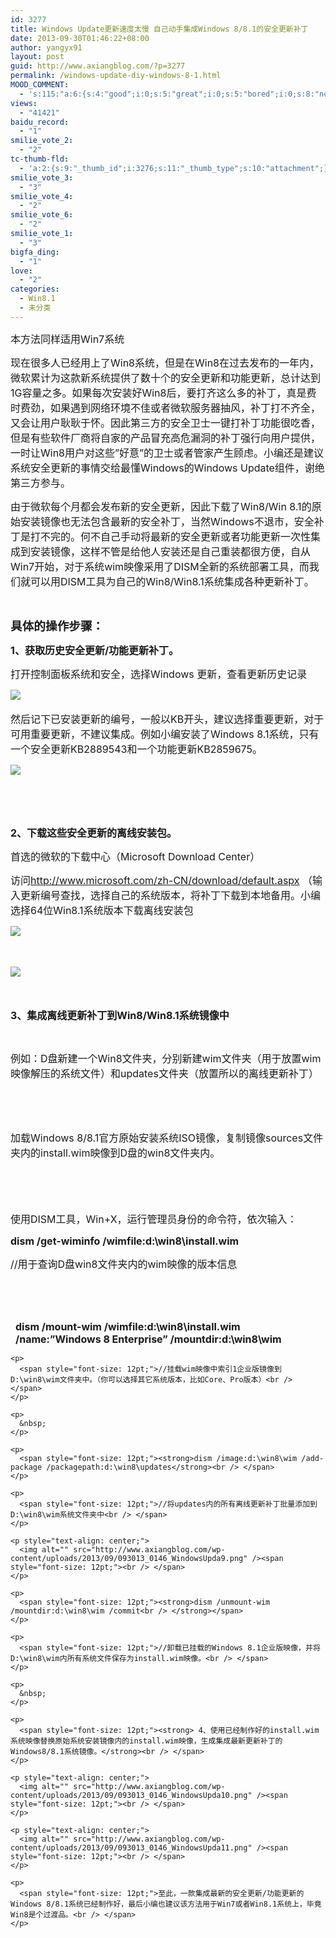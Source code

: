 ```yaml
---
id: 3277
title: Windows Update更新速度太慢 自己动手集成Windows 8/8.1的安全更新补丁
date: 2013-09-30T01:46:22+08:00
author: yangyx91
layout: post
guid: http://www.axiangblog.com/?p=3277
permalink: /windows-update-diy-windows-8-1.html
MOOD_COMMENT:
  - 's:115:"a:6:{s:4:"good";i:0;s:5:"great";i:0;s:5:"bored";i:0;s:8:"nonsense";i:0;s:13:"notunderstand";i:0;s:7:"passing";i:0;}";'
views:
  - "41421"
baidu_record:
  - "1"
smilie_vote_2:
  - "2"
tc-thumb-fld:
  - 'a:2:{s:9:"_thumb_id";i:3276;s:11:"_thumb_type";s:10:"attachment";}'
smilie_vote_3:
  - "3"
smilie_vote_4:
  - "2"
smilie_vote_6:
  - "2"
smilie_vote_1:
  - "3"
bigfa_ding:
  - "1"
love:
  - "2"
categories:
  - Win8.1
  - 未分类
---
```

<span style="font-size: 12pt;">本方法同样适用Win7系统<br /> </span>

<span style="font-size: 12pt;">现在很多人已经用上了Win8系统，但是在Win8在过去发布的一年内，微软累计为这款新系统提供了数十个的安全更新和功能更新，总计达到1G容量之多。如果每次安装好Win8后，要打齐这么多的补丁，真是费时费劲，如果遇到网络环境不佳或者微软服务器抽风，补丁打不齐全，又会让用户耿耿于怀。因此第三方的安全卫士一键打补丁功能很吃香，但是有些软件厂商将自家的产品冒充高危漏洞的补丁强行向用户提供，一时让Win8用户对这些&#8221;好意&#8221;的卫士或者管家产生顾虑。小编还是建议系统安全更新的事情交给最懂Windows的Windows Update组件，谢绝第三方参与。<br /> </span>

<span style="font-size: 12pt;">由于微软每个月都会发布新的安全更新，因此下载了Win8/Win 8.1的原始安装镜像也无法包含最新的安全补丁，当然Windows不退市，安全补丁是打不完的。何不自己手动将最新的安全更新或者功能更新一次性集成到安装镜像，这样不管是给他人安装还是自己重装都很方便，自从Win7开始，对于系统wim映像采用了DISM全新的系统部署工具，而我们就可以用DISM工具为自己的Win8/Win8.1系统集成各种更新补丁。<br /> </span>

&nbsp;

<span style="font-size: 14pt;"><strong>具体的操作步骤：<br /> </strong></span>

<span style="font-size: 12pt;"><strong>1、获取历史安全更新/功能更新补丁。<br /> </strong></span>

<span style="font-size: 12pt;">打开控制面板系统和安全，选择Windows 更新，查看更新历史记录<br /> </span>

![](http://www.axiangblog.com/wp-content/uploads/2013/09/093013_0146_WindowsUpda1.png) <span style="font-size: 12pt;"><br /> </span>

<span style="font-size: 12pt;">然后记下已安装更新的编号，一般以KB开头，建议选择重要更新，对于可用重要更新，不建议集成。例如小编安装了Windows 8.1系统，只有一个安全更新KB2889543和一个功能更新KB2859675。<br /> </span>

![](http://www.axiangblog.com/wp-content/uploads/2013/09/093013_0146_WindowsUpda2.png) <span style="font-size: 12pt;"><br /> </span>

&nbsp;

&nbsp;

<span style="font-size: 12pt;"><strong>2、下载这些安全更新的离线安装包。<br /> </strong></span>

<span style="font-size: 12pt;">首选的微软的下载中心（Microsoft Download Center）<br /> </span>

<span style="font-size: 12pt;">访问<a href="http://www.microsoft.com/zh-CN/download/default.aspx" target="_blank"  rel="nofollow" >http://www.microsoft.com/zh-CN/download/default.aspx</a> （输入更新编号查找，选择自己的系统版本，将补丁下载到本地备用。小编选择64位Win8.1系统版本下载离线安装包<br /> </span>

![](http://www.axiangblog.com/wp-content/uploads/2013/09/093013_0146_WindowsUpda3.png) <span style="font-size: 12pt;"><br /> </span>

&nbsp;

![](http://www.axiangblog.com/wp-content/uploads/2013/09/093013_0146_WindowsUpda4.png) <span style="font-size: 12pt;"><br /> </span>

&nbsp;

<span style="font-size: 12pt;"><strong>3、集成离线更新补丁到Win8/Win8.1系统镜像中<br /> </strong></span>

&nbsp;

<span style="font-size: 12pt;">例如：D盘新建一个Win8文件夹，分别新建wim文件夹（用于放置wim映像解压的系统文件）和updates文件夹（放置所以的离线更新补丁）<br /> </span>

<p style="text-align: center;">
  <img alt="" src="http://www.axiangblog.com/wp-content/uploads/2013/09/093013_0146_WindowsUpda5.png" /><span style="font-size: 12pt;"><br /> </span>
</p>

&nbsp;

<span style="font-size: 12pt;">加载Windows 8/8.1官方原始安装系统ISO镜像，复制镜像sources文件夹内的install.wim映像到D盘的win8文件夹内。<br /> </span>

<p style="text-align: center;">
  <img alt="" src="http://www.axiangblog.com/wp-content/uploads/2013/09/093013_0146_WindowsUpda6.png" /><span style="font-size: 12pt;"><br /> </span>
</p>

<p style="text-align: center;">
  <img alt="" src="http://www.axiangblog.com/wp-content/uploads/2013/09/093013_0146_WindowsUpda7.png" /><span style="font-size: 12pt;"><br /> </span>
</p>

<span style="font-size: 12pt;">使用DISM工具，Win+X，运行管理员身份的命令符，依次输入：<br /> </span>

<p style="text-align: center;">
  <p>
    <span style="font-size: 12pt;"><strong>dism /get-wiminfo /wimfile:d:\win8\install.wim</strong><br /> </span>
  </p>
  
  <p>
    <span style="font-size: 12pt;">//用于查询D盘win8文件夹内的wim映像的版本信息<br /> </span>
  </p>
  
  <p>
    &nbsp;
  </p>
  
  <p style="text-align: center;">
    <img alt="" src="http://www.axiangblog.com/wp-content/uploads/2013/09/093013_0146_WindowsUpda8.png" /><span style="font-size: 12pt;"><br /> </span>
  </p>
  
  <p style="text-align: center;">
    <p style="margin-left: 6pt;">
      <span style="font-size: 12pt;"><strong>dism /mount-wim /wimfile:d:\win8\install.wim /name:&#8221;Windows 8 Enterprise&#8221; /mountdir:d:\win8\wim</strong><br /> </span>
    </p>
    
    <p>
      <span style="font-size: 12pt;">//挂载wim映像中索引1企业版镜像到D:\win8\wim文件夹中。（你可以选择其它系统版本，比如Core、Pro版本）<br /> </span>
    </p>
    
    <p>
      &nbsp;
    </p>
    
    <p>
      <span style="font-size: 12pt;"><strong>dism /image:d:\win8\wim /add-package /packagepath:d:\win8\updates</strong><br /> </span>
    </p>
    
    <p>
      <span style="font-size: 12pt;">//将updates内的所有离线更新补丁批量添加到D:\win8\wim系统文件夹中<br /> </span>
    </p>
    
    <p style="text-align: center;">
      <img alt="" src="http://www.axiangblog.com/wp-content/uploads/2013/09/093013_0146_WindowsUpda9.png" /><span style="font-size: 12pt;"><br /> </span>
    </p>
    
    <p>
      <span style="font-size: 12pt;"><strong>dism /unmount-wim /mountdir:d:\win8\wim /commit<br /> </strong></span>
    </p>
    
    <p>
      <span style="font-size: 12pt;">//卸载已挂载的Windows 8.1企业版映像，并将D:\win8\wim内所有系统文件保存为install.wim映像。<br /> </span>
    </p>
    
    <p>
      &nbsp;
    </p>
    
    <p>
      <span style="font-size: 12pt;"><strong> 4、使用已经制作好的install.wim系统映像替换原始系统安装镜像内的install.wim映像，生成集成最新更新补丁的Windows8/8.1系统镜像。</strong><br /> </span>
    </p>
    
    <p style="text-align: center;">
      <img alt="" src="http://www.axiangblog.com/wp-content/uploads/2013/09/093013_0146_WindowsUpda10.png" /><span style="font-size: 12pt;"><br /> </span>
    </p>
    
    <p style="text-align: center;">
      <img alt="" src="http://www.axiangblog.com/wp-content/uploads/2013/09/093013_0146_WindowsUpda11.png" /><span style="font-size: 12pt;"><br /> </span>
    </p>
    
    <p>
      <span style="font-size: 12pt;">至此，一款集成最新的安全更新/功能更新的Windows 8/8.1系统已经制作好，最后小编也建议该方法用于Win7或者Win8.1系统上，毕竟Win8是个过渡品。<br /> </span>
    </p>